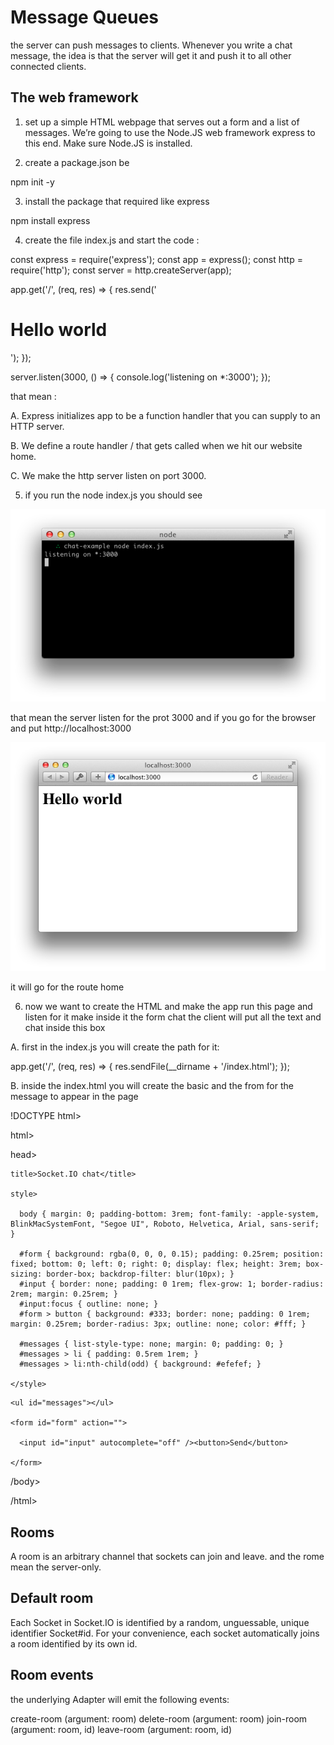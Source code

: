 # Message Queues

the server can push messages to clients. Whenever you write a chat message, the idea is that the server will get it and push it to all other connected clients.

## The web framework

1. set up a simple HTML webpage that serves out a form and a list of messages. We’re going to use the Node.JS web framework express to this end. Make sure Node.JS is installed.

2. create a package.json be 

npm init -y

3. install the package that required like express

npm install express

4. create the file index.js and start the code :

const express = require('express');
const app = express();
const http = require('http');
const server = http.createServer(app);

app.get('/', (req, res) => {
  res.send('<h1>Hello world</h1>');
});

server.listen(3000, () => {
  console.log('listening on *:3000');
});

that mean :

A. Express initializes app to be a function handler that you can supply to an HTTP server.

B. We define a route handler / that gets called when we hit our website home.

C. We make the http server listen on port 3000.

5. if you run the node index.js you should see 

![chat](./IMAGE/401/../../../IMAGE/401/chat.png)

that mean the server listen for the prot 3000 and if you go for the browser and put
http://localhost:3000

![](./IMAGE/401/../../../IMAGE/401/chat-1.png)

it will go for the route home

6. now we want to create the HTML and make the app run this page and listen for it make inside it the form chat the client will put all the text and chat inside this box

A. first in the index.js you will create the path for it:

app.get('/', (req, res) => {
  res.sendFile(__dirname + '/index.html');
});

B. inside the index.html you will create the basic and the from for the message to appear in the page


!DOCTYPE html>

html>

 head>

    title>Socket.IO chat</title>

    style>

      body { margin: 0; padding-bottom: 3rem; font-family: -apple-system, BlinkMacSystemFont, "Segoe UI", Roboto, Helvetica, Arial, sans-serif; }

      #form { background: rgba(0, 0, 0, 0.15); padding: 0.25rem; position: fixed; bottom: 0; left: 0; right: 0; display: flex; height: 3rem; box-sizing: border-box; backdrop-filter: blur(10px); }
      #input { border: none; padding: 0 1rem; flex-grow: 1; border-radius: 2rem; margin: 0.25rem; }
      #input:focus { outline: none; }
      #form > button { background: #333; border: none; padding: 0 1rem; margin: 0.25rem; border-radius: 3px; outline: none; color: #fff; }

      #messages { list-style-type: none; margin: 0; padding: 0; }
      #messages > li { padding: 0.5rem 1rem; }
      #messages > li:nth-child(odd) { background: #efefef; }

    </style>
  </head>

  <body>

    <ul id="messages"></ul>

    <form id="form" action="">

      <input id="input" autocomplete="off" /><button>Send</button>

    </form>

  /body>

/html>


## Rooms

A room is an arbitrary channel that sockets can join and leave. and the rome mean the server-only.

## Default room

Each Socket in Socket.IO is identified by a random, unguessable, unique identifier Socket#id. For your convenience, each socket automatically joins a room identified by its own id.

## Room events

the underlying Adapter will emit the following events:

create-room (argument: room)
delete-room (argument: room)
join-room (argument: room, id)
leave-room (argument: room, id)